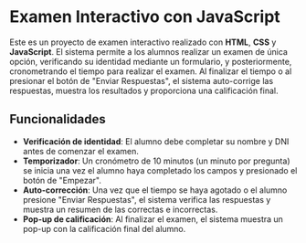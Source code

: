 # Examen Interactivo con JavaScript

Este es un proyecto de examen interactivo realizado con **HTML**, **CSS** y **JavaScript**. El sistema permite a los alumnos realizar un examen de única opción, verificando su identidad mediante un formulario, y posteriormente, cronometrando el tiempo para realizar el examen. Al finalizar el tiempo o al presionar el botón de "Enviar Respuestas", el sistema auto-corrige las respuestas, muestra los resultados y proporciona una calificación final.

## Funcionalidades

- **Verificación de identidad**: El alumno debe completar su nombre y DNI antes de comenzar el examen.
- **Temporizador**: Un cronómetro de 10 minutos (un minuto por pregunta) se inicia una vez el alumno haya completado los campos y presionado el botón de "Empezar".
- **Auto-corrección**: Una vez que el tiempo se haya agotado o el alumno presione "Enviar Respuestas", el sistema verifica las respuestas y muestra un resumen de las correctas e incorrectas.
- **Pop-up de calificación**: Al finalizar el examen, el sistema muestra un pop-up con la calificación final del alumno.
